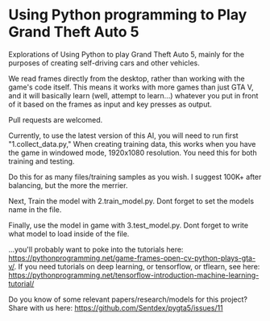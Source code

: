 # Using Python programming to Play Grand Theft Auto 5

Explorations of Using Python to play Grand Theft Auto 5, mainly for the purposes of creating self-driving cars and other vehicles.

We read frames directly from the desktop, rather than working with the game's code itself. This means it works with more games than just GTA V, and it will basically learn (well, attempt to learn...) whatever you put in front of it based on the frames as input and key presses as output.

Pull requests are welcomed.

Currently, to use the latest version of this AI, you will need to run first "1.collect_data.py,"
When creating training data, this works when you have the game in windowed mode, 1920x1080 resolution. You need this for both training and testing. 

Do this for as many files/training samples as you wish. I suggest 100K+ after balancing, but the more the merrier.

Next, Train the model with 2.train_model.py.
Dont forget to set the models name in the file.

Finally, use the model in game with 3.test_model.py. 
Dont forget to write what model to load inside of the file.

...you'll probably want to poke into the tutorials here: https://pythonprogramming.net/game-frames-open-cv-python-plays-gta-v/. If you need tutorials on deep learning, or tensorflow, or tflearn, see here: https://pythonprogramming.net/tensorflow-introduction-machine-learning-tutorial/

Do you know of some relevant papers/research/models for this project? Share with us here: https://github.com/Sentdex/pygta5/issues/11

